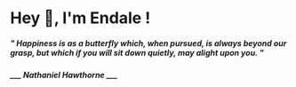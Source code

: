 <h1 title="head"> Hey 👋, I'm Endale !</h1>

**<h5><i>" Happiness is as a butterfly which, when pursued, is always beyond our grasp, but which if you will sit down quietly, may alight upon you. "</i></h5>**

*<b>___ Nathaniel Hawthorne ___</b>*
